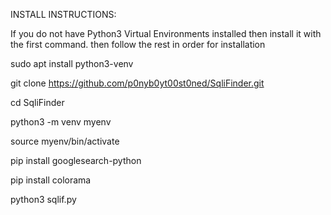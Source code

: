 INSTALL INSTRUCTIONS:

If you do not have Python3 Virtual Environments installed then install it with the first command.
then follow the rest in order for installation

sudo apt install python3-venv

git clone https://github.com/p0nyb0yt00st0ned/SqliFinder.git

cd SqliFinder

python3 -m venv myenv

source myenv/bin/activate

pip install googlesearch-python

pip install colorama

python3 sqlif.py
